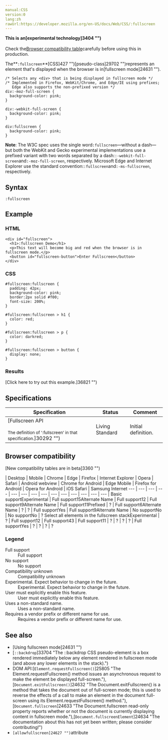 ```yaml
---
manual:CSS
version:0
lang:zh
rawUrl:https://developer.mozilla.org/en-US/docs/Web/CSS/:fullscreen
---
```






**This is an[experimental technology]3404 "")**<br></br>Check the[Browser compatibility table](%24635#Browser_compatibility "")carefully before using this in production.





The**`:fullscreen`**[CSS]427 "")[pseudo-class]29702 "")represents an element that&#39;s displayed when the browser is in[fullscreen mode]24631 "").


```
/* Selects any <div> that is being displayed in fullscreen mode */
/* Implemented in Firefox, WebKit/Chrome, and Edge/IE using prefixes;
   Edge also supports the non-prefixed version */
div:-moz-full-screen {
  background-color: pink;
}

div:-webkit-full-screen {
  background-color: pink;
}

div:fullscreen {
  background-color: pink;
}
```


**Note**: The W3C spec uses the single word`:fullscreen`—without a dash—but both the WebKit and Gecko experimental implementations use a prefixed variant with two words separated by a dash:`:-webkit-full-screen`and`:-moz-full-screen`, respectively. Microsoft Edge and Internet Explorer use the standard convention:`:fullscreen`and`:-ms-fullscreen`, respectively.



## Syntax<a name="Syntax"></a>

```
:fullscreen
```

## Example<a name="Example"></a>

### HTML<a name="HTML"></a>

```
<div id="fullscreen">
  <h1>:fullscreen Demo</h1>
  <p>This text will become big and red when the browser is in fullscreen mode.</p>
  <button id="fullscreen-button">Enter Fullscreen</button>
</div>
```

### CSS<a name="CSS"></a>

```
#fullscreen:fullscreen {
  padding: 42px;
  background-color: pink;
  border:2px solid #f00;
  font-size: 200%;
}

#fullscreen:fullscreen > h1 {
  color: red;
}

#fullscreen:fullscreen > p {
  color: darkred;
}

#fullscreen:fullscreen > button {
  display: none;
}
```

### Results<a name="Results"></a>


[Click here to try out this example.]36821 "")


## Specifications<a name="Specifications"></a>

Specification | Status | Comment 
 ---  |  ---  |  ---  | 
[Fullscreen API<br></br><small>The definition of &#39;:fullscreen&#39; in that specification.</small>]30292 "") | Living Standard | Initial definition. 


## Browser compatibility<a name="Browser_compatibility"></a>
[New compatibility tables are in beta<i></i>]3360 "")

 | <abbr>Desktop<i></i></abbr> | <abbr>Mobile<i></i></abbr> 
 | <abbr>Chrome<i></i></abbr> | <abbr>Edge<i></i></abbr> | <abbr>Firefox<i></i></abbr> | <abbr>Internet Explorer<i></i></abbr> | <abbr>Opera<i></i></abbr> | <abbr>Safari<i></i></abbr> | <abbr>Android webview<i></i></abbr> | <abbr>Chrome for Android<i></i></abbr> | <abbr>Edge Mobile<i></i></abbr> | <abbr>Firefox for Android<i></i></abbr> | <abbr>Opera for Android<i></i></abbr> | <abbr>iOS Safari<i></i></abbr> | <abbr>Samsung Internet<i></i></abbr> 
 ---  |  ---  |  ---  |  ---  |  ---  |  ---  |  ---  |  ---  |  ---  |  ---  |  ---  |  ---  |  ---  |  ---  | 
Basic support<abbr>Experimental<i></i></abbr> | <abbr>Full support</abbr>15<abbr>Alternate Name<i></i></abbr> | <abbr>Full support</abbr>12 | <abbr>Full support</abbr>9<abbr>Alternate Name<i></i></abbr> | <abbr>Full support</abbr>11<abbr>Prefixed<i></i></abbr> | <abbr>?</abbr> | <abbr>Full support</abbr>6<abbr>Alternate Name<i></i></abbr> | <abbr>?</abbr> | <abbr>?</abbr> | <abbr>Full support</abbr>Yes | <abbr>Full support</abbr>9<abbr>Alternate Name<i></i></abbr> | <abbr>No support</abbr>No | <abbr>No support</abbr>No | <abbr>?</abbr> 
Select all elements in the fullscreen stack<abbr>Experimental<i></i></abbr> | <abbr>?</abbr> | <abbr>Full support</abbr>12 | <abbr>Full support</abbr>43 | <abbr>Full support</abbr>11 | <abbr>?</abbr> | <abbr>?</abbr> | <abbr>?</abbr> | <abbr>?</abbr> | <abbr>Full support</abbr>Yes | <abbr>?</abbr> | <abbr>?</abbr> | <abbr>?</abbr> | <abbr>?</abbr> 


### Legend<a name="Legend"></a>
<dl><dt id=''><abbr>Full support</abbr></dt><dd>Full support</dd><dt id=''><abbr>No support</abbr></dt><dd>No support</dd><dt id=''><abbr>Compatibility unknown</abbr></dt><dd>Compatibility unknown</dd><dt id=''><abbr>Experimental. Expect behavior to change in the future.<i></i></abbr></dt><dd>Experimental. Expect behavior to change in the future.</dd><dt id=''><abbr>User must explicitly enable this feature.<i></i></abbr></dt><dd>User must explicitly enable this feature.</dd><dt id=''><abbr>Uses a non-standard name.<i></i></abbr></dt><dd>Uses a non-standard name.</dd><dt id=''><abbr>Requires a vendor prefix or different name for use.<i></i></abbr></dt><dd>Requires a vendor prefix or different name for use.</dd></dl>


## See also<a name="See_also"></a>

* [Using fullscreen mode]24631 "")
* [`::backdrop`]33704 "The ::backdrop CSS pseudo-element is a box rendered immediately below any element rendered in fullscreen mode (and above any lower elements in the stack).")
* DOM API:[`Element.requestFullscreen()`]25805 "The Element.requestFullscreen() method issues an asynchronous request to make the element be displayed full-screen."),[`Document.exitFullscreen()`]24632 "The Document.exitFullscreen() is a method that takes the document out of full-screen mode; this is used to reverse the effects of a call to make an element in the document full-screen using its Element.requestFullscreen() method."),[`Document.fullscreen`]24633 "The Document.fullscreen read-only property reports whether or not the document is currently displaying content in fullscreen mode."),[`Document.fullscreenElement`]24634 "The documentation about this has not yet been written; please consider contributing!")
* `[allowfullscreen]24627 "")`attribute



